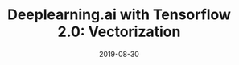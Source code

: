 ---
title: "Deeplearning.ai with Tensorflow 2.0: Vectorization"
date: "2019-08-30"
published: true
template: "post"
draft: false
slug: "/posts/2019-08-30-deeplearning-ai-with-tf2-vectorization/"
category: "tutorial"
tags:
  - "deeplearning"
  - "tensorflow2"
description: "Andrew Ng's deeplearning.ai Coursera course starts with talking about how using vectorized operations instead of for loops can drastically improve the performance of machine learning and deep learning computations. The course talks about implementing functions such as sigmoid, softmax and more using Numpy. In this series, we'll go through implementing the entire deeplearning.ai using tensorflow 2.0. This post talks about implementing vector operations using the tensorflow framework."
link: "https://github.com/aksharpatel47/deep-learning-ai/blob/master/neural_networks_and_deep_learning/week2/tensorflow_and_vectorization.ipynb"
---